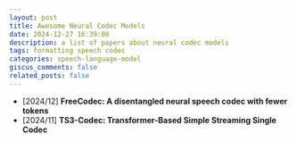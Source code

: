 ```yaml
---
layout: post
title: Awesome Neural Codec Models
date: 2024-12-27 16:39:00
description: a list of papers about neural codec models
tags: formatting speech codec
categories: speech-language-model
giscus_comments: false
related_posts: false
---
```


- [2024/12] **FreeCodec: A disentangled neural speech codec with fewer tokens**
- [2024/11] **TS3-Codec: Transformer-Based Simple Streaming Single Codec**
